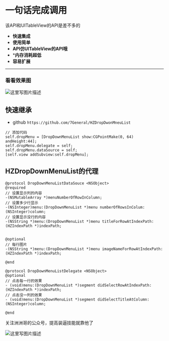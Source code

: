 # 一句话完成调用

该API和UITableView的API是差不多的

- **快速集成**
- **使用简单**
- **API仿UITableView的API哦**
- ***内存消耗超低**
- **容易扩展**

-------------------
### 看看效果图
![这里写图片描述](http://img.blog.csdn.net/20160515160443913)


## 快速继承

- github    `https://github.com/7General/HZDropDwonMneuList`
 

```
// 添加代码
self.dropMenu = [DropDownMenuList show:CGPointMake(0, 64) andHeight:44];
self.dropMenu.delegate = self;
self.dropMenu.dataSource = self;
[self.view addSubview:self.dropMenu];
```


## HZDropDownMenuList的代理
```objc
@protocol DropDownMenuListDataSouce <NSObject>
@required
// 设置显示列的内容
-(NSMutableArray *)menuNumberOfRowInColumn;
// 设置多少行显示
-(NSInteger)menu:(DropDownMenuList *)menu numberOfRowsInColum:(NSInteger)column;
// 设置显示没行的内容
-(NSString *)menu:(DropDownMenuList *)menu titleForRowAtIndexPath:(HZIndexPath *)indexPath;


@optional
// 每行图片
-(NSString *)menu:(DropDownMenuList *)menu imageNameForRowAtIndexPath:(HZIndexPath *)indexPath;

@end
```

```objc
@protocol DropDownMenuListDelegate <NSObject>
@optional
// 点击每一行的效果
- (void)menu:(DropDownMenuList *)segment didSelectRowAtIndexPath:(HZIndexPath *)indexPath;
// 点击没一列的效果
- (void)menu:(DropDownMenuList *)segment didSelectTitleAtColumn:(NSInteger)column;

@end
```
关注洲洲哥的公众号，提高装逼技能就靠他了

![这里写图片描述](http://img.blog.csdn.net/20160426092941254)


